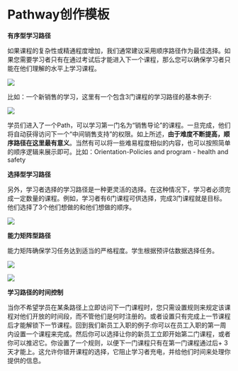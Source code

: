 # Pathway创作模板

**有序型学习路径**

如果课程的复杂性或精通程度增加，我们通常建议采用顺序路径作为最佳选择。如果您需要学习者只有在通过考试后才能进入下一个课程，那么您可以确保学习者只能在他们理解的水平上学习课程。

![](https://ssoxbyjru5.feishu.cn/space/api/box/stream/download/asynccode/?code=N2FkZTA4NGE5NTk4YTJiNjc0YzZhNmViNTZiYmIyZDVfS2VWaGdHMlNyVzhHV3hlWWJ3UW1jRm1RNTl6S0M0RjJfVG9rZW46Ym94Y25iNTlCaWJyaFNSN2Y5YTdqZlM2VEJiXzE2MjY0MDUxNTk6MTYyNjQwODc1OV9WNA)

比如：一个新销售的学习，这里有一个包含3门课程的学习路径的基本例子:

![](https://ssoxbyjru5.feishu.cn/space/api/box/stream/download/asynccode/?code=MjQ1YmNmZGU4ZDgyMDdkYzk2NDE3NDk5ZDRjZjFjNjFfNmFRa1pYNlFYdkV5VjhISHpZQ2QwWHlxaDBwUm1kek1fVG9rZW46Ym94Y25xYXVIRXNjNWxha0pmWVJrem83TnVoXzE2MjY0MDUxNTk6MTYyNjQwODc1OV9WNA)

学员们进入了一个Path，可以学习第一门名为“销售导论”的课程。一旦完成，他们将自动获得访问下一个“中间销售支持”的权限。如上所述，**由于难度不断提高，顺序路径在这里最有意义**。当然有可以将一些难易程度相似的内容，也可以按照简单的顺序逻辑来展示即可。比如：Orientation-Policies and program - health and safety

**选择型学习路径**

另外，学习者选择的学习路径是一种更灵活的选择。在这种情况下，学习者必须完成一定数量的课程。例如，学习者有6门课程可供选择，完成3门课程就是目标。他们选择了3个他们想做的和他们想做的顺序。

![](https://ssoxbyjru5.feishu.cn/space/api/box/stream/download/asynccode/?code=ZjMwYmE3YTAwZGI2MDE4NjY5NTZiOWRjNDNjYTAyMGFfZDhkYnQ0aGhIRG9xNzhpMjBpaG55d2VDZ0RaWlVyWktfVG9rZW46Ym94Y244cnlMWUVvSGdxUTZIRzNXNWhyN3FjXzE2MjY0MDUxNTk6MTYyNjQwODc1OV9WNA)



**能力矩阵型路径**

能力矩阵确保学习任务达到适当的严格程度。学生根据预评估数据选择任务。

![](https://ssoxbyjru5.feishu.cn/space/api/box/stream/download/asynccode/?code=OWY2ODMzNzFjZTUyOWU0MjBlZjZiMzY2M2I5ZWQ0NjBfdXBNdVNDRlhPdUJzOHloNnJ2eFJ0VFRLcnlOdm4zOTlfVG9rZW46Ym94Y25sQ29TN09Dd2dtZ2tlVkRNYlBnYkVoXzE2MjY0MDUxNTk6MTYyNjQwODc1OV9WNA)

![](https://ssoxbyjru5.feishu.cn/space/api/box/stream/download/asynccode/?code=ZDA0MmIxNzUyOTllZTUzYzE1OTUyMGY5YzFkNmU2Y2ZfZE02VHVHWm1nZG9vTU1ud0c3N1VmQ2E2RW9iZlFUSGlfVG9rZW46Ym94Y25RR2pZcjN1RnMwb2tqSWI3ZER1dE1lXzE2MjY0MDUxNTk6MTYyNjQwODc1OV9WNA)



**学习路径的时间控制**

当你不希望学员在某条路径上立即访问下一门课程时，您只需设置规则来规定该课程对他们开放的时间段，而不管他们是何时注册的。或者设置只有完成上一节课程后才能解锁下一节课程。回到我们新员工入职的例子:你可以在员工入职的第一周内设置一个课程来完成。然后你可以选择让你的新员工立即开始第二门课程，或者你可以推迟它。你设置了一个规则，以便下一门课程只有在第一门课程通过后+ 3天才能上。这允许你错开课程的选择，它阻止学习者充电，并给他们时间来处理你提供的信息。

